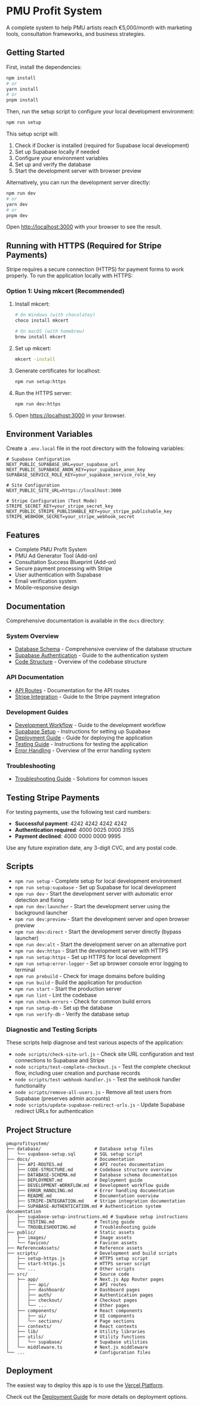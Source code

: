 # PMU Profit System

A complete system to help PMU artists reach €5,000/month with marketing tools, consultation frameworks, and business strategies.

## Getting Started

First, install the dependencies:

```bash
npm install
# or
yarn install
# or
pnpm install
```

Then, run the setup script to configure your local development environment:

```bash
npm run setup
```

This setup script will:
1. Check if Docker is installed (required for Supabase local development)
2. Set up Supabase locally if needed
3. Configure your environment variables
4. Set up and verify the database
5. Start the development server with browser preview

Alternatively, you can run the development server directly:

```bash
npm run dev
# or
yarn dev
# or
pnpm dev
```

Open [http://localhost:3000](http://localhost:3000) with your browser to see the result.

## Running with HTTPS (Required for Stripe Payments)

Stripe requires a secure connection (HTTPS) for payment forms to work properly. To run the application locally with HTTPS:

### Option 1: Using mkcert (Recommended)

1. Install mkcert:
   ```bash
   # On Windows (with chocolatey)
   choco install mkcert

   # On macOS (with homebrew)
   brew install mkcert
   ```

2. Set up mkcert:
   ```bash
   mkcert -install
   ```

3. Generate certificates for localhost:
   ```bash
   npm run setup:https
   ```

4. Run the HTTPS server:
   ```bash
   npm run dev:https
   ```

5. Open [https://localhost:3000](https://localhost:3000) in your browser.

## Environment Variables

Create a `.env.local` file in the root directory with the following variables:

```
# Supabase Configuration
NEXT_PUBLIC_SUPABASE_URL=your_supabase_url
NEXT_PUBLIC_SUPABASE_ANON_KEY=your_supabase_anon_key
SUPABASE_SERVICE_ROLE_KEY=your_supabase_service_role_key

# Site Configuration
NEXT_PUBLIC_SITE_URL=https://localhost:3000

# Stripe Configuration (Test Mode)
STRIPE_SECRET_KEY=your_stripe_secret_key
NEXT_PUBLIC_STRIPE_PUBLISHABLE_KEY=your_stripe_publishable_key
STRIPE_WEBHOOK_SECRET=your_stripe_webhook_secret
```

## Features

- Complete PMU Profit System
- PMU Ad Generator Tool (Add-on)
- Consultation Success Blueprint (Add-on)
- Secure payment processing with Stripe
- User authentication with Supabase
- Email verification system
- Mobile-responsive design

## Documentation

Comprehensive documentation is available in the `docs` directory:

### System Overview
- [Database Schema](docs/DATABASE-SCHEMA.md) - Comprehensive overview of the database structure
- [Supabase Authentication](docs/SUPABASE-AUTHENTICATION.md) - Guide to the authentication system
- [Code Structure](docs/CODE-STRUCTURE.md) - Overview of the codebase structure

### API Documentation
- [API Routes](docs/API-ROUTES.md) - Documentation for the API routes
- [Stripe Integration](docs/STRIPE-INTEGRATION.md) - Guide to the Stripe payment integration

### Development Guides
- [Development Workflow](docs/DEVELOPMENT-WORKFLOW.md) - Guide to the development workflow
- [Supabase Setup](docs/supabase-setup-instructions.md) - Instructions for setting up Supabase
- [Deployment Guide](docs/DEPLOYMENT.md) - Guide for deploying the application
- [Testing Guide](docs/TESTING.md) - Instructions for testing the application
- [Error Handling](docs/ERROR_HANDLING.md) - Overview of the error handling system

### Troubleshooting
- [Troubleshooting Guide](docs/TROUBLESHOOTING.md) - Solutions for common issues

## Testing Stripe Payments

For testing payments, use the following test card numbers:

- **Successful payment**: 4242 4242 4242 4242
- **Authentication required**: 4000 0025 0000 3155
- **Payment declined**: 4000 0000 0000 9995

Use any future expiration date, any 3-digit CVC, and any postal code.

## Scripts

- `npm run setup` - Complete setup for local development environment
- `npm run setup:supabase` - Set up Supabase for local development
- `npm run dev` - Start the development server with automatic error detection and fixing
- `npm run dev:launcher` - Start the development server using the background launcher
- `npm run dev:preview` - Start the development server and open browser preview
- `npm run dev:direct` - Start the development server directly (bypass launcher)
- `npm run dev:alt` - Start the development server on an alternative port
- `npm run dev:https` - Start the development server with HTTPS
- `npm run setup:https` - Set up HTTPS for local development
- `npm run setup:error-logger` - Set up browser console error logging to terminal
- `npm run prebuild` - Check for image domains before building
- `npm run build` - Build the application for production
- `npm run start` - Start the production server
- `npm run lint` - Lint the codebase
- `npm run check-errors` - Check for common build errors
- `npm run setup-db` - Set up the database
- `npm run verify-db` - Verify the database setup

### Diagnostic and Testing Scripts

These scripts help diagnose and test various aspects of the application:

- `node scripts/check-site-url.js` - Check site URL configuration and test connections to Supabase and Stripe
- `node scripts/test-complete-checkout.js` - Test the complete checkout flow, including user creation and purchase records
- `node scripts/test-webhook-handler.js` - Test the webhook handler functionality
- `node scripts/remove-all-users.js` - Remove all test users from Supabase (preserves admin accounts)
- `node scripts/update-supabase-redirect-urls.js` - Update Supabase redirect URLs for authentication

## Project Structure

```
pmuprofitsystem/
├── database/                    # Database setup files
│   └── supabase-setup.sql       # SQL setup script
├── docs/                        # Documentation
│   ├── API-ROUTES.md            # API routes documentation
│   ├── CODE-STRUCTURE.md        # Codebase structure overview
│   ├── DATABASE-SCHEMA.md       # Database schema documentation
│   ├── DEPLOYMENT.md            # Deployment guide
│   ├── DEVELOPMENT-WORKFLOW.md  # Development workflow guide
│   ├── ERROR_HANDLING.md        # Error handling documentation
│   ├── README.md                # Documentation overview
│   ├── STRIPE-INTEGRATION.md    # Stripe integration documentation
│   ├── SUPABASE-AUTHENTICATION.md # Authentication system documentation
│   ├── supabase-setup-instructions.md # Supabase setup instructions
│   ├── TESTING.md               # Testing guide
│   └── TROUBLESHOOTING.md       # Troubleshooting guide
├── public/                      # Static assets
│   ├── images/                  # Image assets
│   └── favicon/                 # Favicon assets
├── ReferenceAssets/             # Reference assets
├── scripts/                     # Development and build scripts
│   ├── setup-https.js           # HTTPS setup script
│   ├── start-https.js           # HTTPS server script
│   └── ...                      # Other scripts
├── src/                         # Source code
│   ├── app/                     # Next.js App Router pages
│   │   ├── api/                 # API routes
│   │   ├── dashboard/           # Dashboard pages
│   │   ├── auth/                # Authentication pages
│   │   ├── checkout/            # Checkout pages
│   │   └── ...                  # Other pages
│   ├── components/              # React components
│   │   ├── ui/                  # UI components
│   │   └── sections/            # Page sections
│   ├── contexts/                # React contexts
│   ├── lib/                     # Utility libraries
│   ├── utils/                   # Utility functions
│   │   └── supabase/            # Supabase utilities
│   └── middleware.ts            # Next.js middleware
└── ...                          # Configuration files
```

## Deployment

The easiest way to deploy this app is to use the [Vercel Platform](https://vercel.com/new).

Check out the [Deployment Guide](docs/DEPLOYMENT.md) for more details on deployment options.
